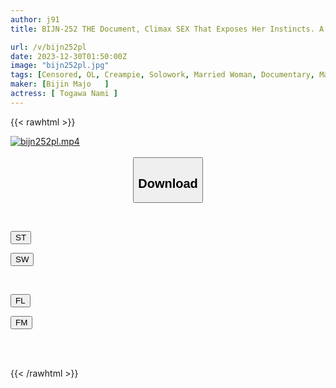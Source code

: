 ```yaml
---
author: j91
title: BIJN-252 THE Document, Climax SEX That Exposes Her Instincts. A Mature Married Office Lady Who Can't Resist It Goes Wild And Erotic! Nami Togawa

url: /v/bijn252pl
date: 2023-12-30T01:50:00Z
image: "bijn252pl.jpg"
tags: [Censored, OL, Creampie, Solowork, Married Woman, Documentary, Mature Woman	]
maker: [Bijin Majo   ]
actress: [ Togawa Nami ]
---
```



{{< rawhtml >}}

<div class="video" data-videoid="4d4AMqPpAlIK0gJ">
    <a href="javascript:;">
        <img src="/v/bijn252pl/bijn252pl.jpg" width="WIDTH" height="HEIGHT" alt="bijn252pl.mp4" loading="lazy">
    </a>
</div>

<script type="text/javascript" src="https://j91.asia/asset/on-demand-st.js"></script>

<br>
  <link rel="stylesheet" href="https://j91.asia/asset/bs5.css">
  
  <center>
  <button class="btn btn-primary" type="button" data-bs-toggle="collapse" data-bs-target=".multi-collapse" aria-expanded="false" aria-controls="multiCollapseExample1 multiCollapseExample2"><h2>Download</h2></button></center>
</p>
<div class="row">
  <div class="col">
    <div class="collapse multi-collapse" id="multiCollapseExample1">
      <div class="card card-body">
	      	      <br>
<div class="buttons">  
<p><a href="https://streamtape.to/v/4d4AMqPpAlIK0gJ" target="_blank"><button class="btn-hover color-3"><i class="fa fa-download"></i> ST</button></a></p>
<p><a href="https://flaswish.com/cbx7odeknfym" target="_blank"><button class="btn-hover color-2"><i class="fa fa-download"></i> SW</button></a></p></div>
    </div>
  </div>
</div>
  <div class="col">
    <div class="collapse multi-collapse" id="multiCollapseExample2">
      <div class="card card-body">
	      <br>
<div class="buttons">
<p><a href="https://filelions.site/f/2bk1xfyz9zdf" target="_blank"><button class="btn-hover color-9"><i class="fa fa-download"></i> FL</button></a></p>
<p><a href="https://filemoon.sx/d/o0c9eo5ml0e2" target="_blank"><button class="btn-hover color-8"><i class="fa fa-download"></i> FM</button></a></p></div>
<br><br>
      </div>
    </div>
  </div>
</div>

{{< /rawhtml >}}